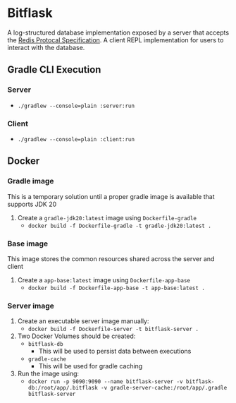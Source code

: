 # Bitflask

A log-structured database implementation exposed by a server that accepts
the [Redis Protocal Specification](https://redis.io/topics/protocol). A client REPL implementation
for users to interact with the database.

## Gradle CLI Execution

### Server

- `./gradlew --console=plain :server:run`

### Client

- `./gradlew --console=plain :client:run`

## Docker

### Gradle image

This is a temporary solution until a proper gradle image is available that supports JDK 20

1. Create a `gradle-jdk20:latest` image using `Dockerfile-gradle`
    - `docker build -f Dockerfile-gradle -t gradle-jdk20:latest .`

### Base image

This image stores the common resources shared across the server and client

1. Create a `app-base:latest` image using `Dockerfile-app-base`
    - `docker build -f Dockerfile-app-base -t app-base:latest .`

### Server image

1. Create an executable server image manually:
    - `docker build -f Dockerfile-server -t bitflask-server .`
2. Two Docker Volumes should be created:
    - `bitflask-db`
        - This will be used to persist data between executions
    - `gradle-cache`
        - This will be used for gradle caching
3. Run the image using:
    - `docker run -p 9090:9090 --name bitflask-server -v bitflask-db:/root/app/.bitflask -v gradle-server-cache:/root/app/.gradle bitflask-server`
